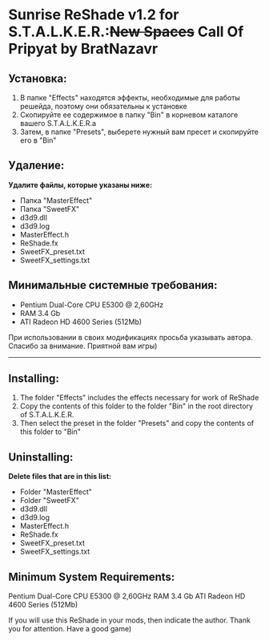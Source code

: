 # Sunrise ReShade v1.2 for S.T.A.L.K.E.R.:~~New Spaces~~ Call Of Pripyat by BratNazavr

## Установка:
1. В папке "Effects" находятся эффекты, необходимые для работы решейда, поэтому они обязательны к установке
2. Скопируйте ее содержимое в папку "Bin" в корневом каталоге вашего S.T.A.L.K.E.R.а
3. Затем, в папке "Presets", выберете нужный вам пресет и скопируйте его в "Bin"

## Удаление:
**Удалите файлы, которые указаны ниже:**
- Папка "MasterEffect"
- Папка "SweetFX"
- d3d9.dll
- d3d9.log
- MasterEffect.h
- ReShade.fx
- SweetFX_preset.txt
- SweetFX_settings.txt

## Минимальные системные требования:

- Pentium Dual-Core CPU E5300 @ 2,60GHz
- RAM 3.4 Gb
- ATI Radeon HD 4600 Series (512Mb)

При использовании в своих модификациях просьба указывать автора.
Спасибо за внимание.
Приятной вам игры)

-------------------------------------------------------------

## Installing:

1. The folder "Effects" includes the effects necessary for work of ReShade
2. Copy the contents of this folder to the folder "Bin" in the root directory of S.T.A.L.K.E.R.
3. Then select the preset in the folder "Presets" and copy the contents of this folder to "Bin"

## Uninstalling:
**Delete files that are in this list:**
- Folder "MasterEffect"
- Folder "SweetFX"
- d3d9.dll
- d3d9.log
- MasterEffect.h
- ReShade.fx
- SweetFX_preset.txt
- SweetFX_settings.txt

## Minimum System Requirements:
Pentium Dual-Core CPU E5300 @ 2,60GHz
RAM 3.4 Gb
ATI Radeon HD 4600 Series (512Mb)

If you will use this ReShade in your mods, then indicate the author.
Thank you for attention.
Have a good game)

